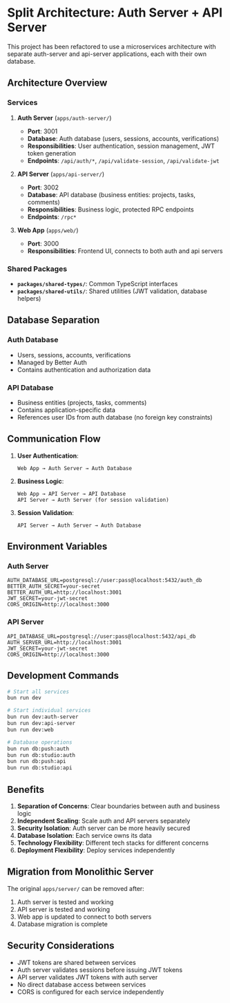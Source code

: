 # Split Architecture: Auth Server + API Server

This project has been refactored to use a microservices architecture with separate auth-server and api-server applications, each with their own database.

## Architecture Overview

### Services

1. **Auth Server** (`apps/auth-server/`)
   - **Port**: 3001
   - **Database**: Auth database (users, sessions, accounts, verifications)
   - **Responsibilities**: User authentication, session management, JWT token generation
   - **Endpoints**: `/api/auth/*`, `/api/validate-session`, `/api/validate-jwt`

2. **API Server** (`apps/api-server/`)
   - **Port**: 3002
   - **Database**: API database (business entities: projects, tasks, comments)
   - **Responsibilities**: Business logic, protected RPC endpoints
   - **Endpoints**: `/rpc*`

3. **Web App** (`apps/web/`)
   - **Port**: 3000
   - **Responsibilities**: Frontend UI, connects to both auth and api servers

### Shared Packages

- **`packages/shared-types/`**: Common TypeScript interfaces
- **`packages/shared-utils/`**: Shared utilities (JWT validation, database helpers)

## Database Separation

### Auth Database
- Users, sessions, accounts, verifications
- Managed by Better Auth
- Contains authentication and authorization data

### API Database
- Business entities (projects, tasks, comments)
- Contains application-specific data
- References user IDs from auth database (no foreign key constraints)

## Communication Flow

1. **User Authentication**:
   ```
   Web App → Auth Server → Auth Database
   ```

2. **Business Logic**:
   ```
   Web App → API Server → API Database
   API Server → Auth Server (for session validation)
   ```

3. **Session Validation**:
   ```
   API Server → Auth Server → Auth Database
   ```

## Environment Variables

### Auth Server
```env
AUTH_DATABASE_URL=postgresql://user:pass@localhost:5432/auth_db
BETTER_AUTH_SECRET=your-secret
BETTER_AUTH_URL=http://localhost:3001
JWT_SECRET=your-jwt-secret
CORS_ORIGIN=http://localhost:3000
```

### API Server
```env
API_DATABASE_URL=postgresql://user:pass@localhost:5432/api_db
AUTH_SERVER_URL=http://localhost:3001
JWT_SECRET=your-jwt-secret
CORS_ORIGIN=http://localhost:3000
```

## Development Commands

```bash
# Start all services
bun run dev

# Start individual services
bun run dev:auth-server
bun run dev:api-server
bun run dev:web

# Database operations
bun run db:push:auth
bun run db:studio:auth
bun run db:push:api
bun run db:studio:api
```

## Benefits

1. **Separation of Concerns**: Clear boundaries between auth and business logic
2. **Independent Scaling**: Scale auth and API servers separately
3. **Security Isolation**: Auth server can be more heavily secured
4. **Database Isolation**: Each service owns its data
5. **Technology Flexibility**: Different tech stacks for different concerns
6. **Deployment Flexibility**: Deploy services independently

## Migration from Monolithic Server

The original `apps/server/` can be removed after:
1. Auth server is tested and working
2. API server is tested and working
3. Web app is updated to connect to both servers
4. Database migration is complete

## Security Considerations

- JWT tokens are shared between services
- Auth server validates sessions before issuing JWT tokens
- API server validates JWT tokens with auth server
- No direct database access between services
- CORS is configured for each service independently